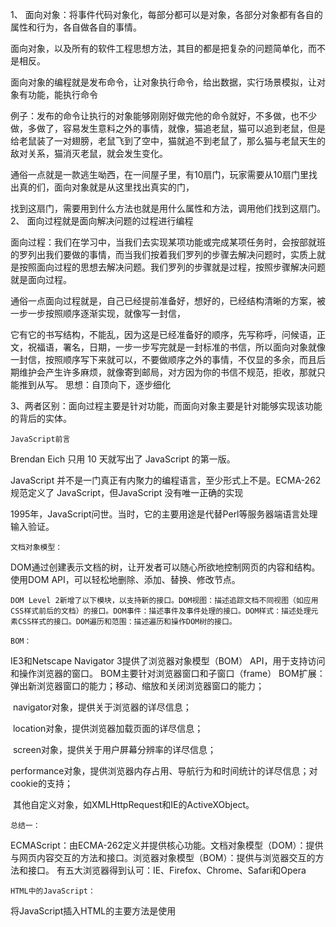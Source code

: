 1、
面向对象：将事件代码对象化，每部分都可以是对象，各部分对象都有各自的属性和行为，各自做各自的事情。

面向对象，以及所有的软件工程思想方法，其目的都是把复杂的问题简单化，而不是相反。

面向对象的编程就是发布命令，让对象执行命令，给出数据，实行场景模拟，让对象有功能，能执行命令

例子：发布的命令让执行的对象能够刚刚好做完他的命令就好，不多做，也不少做，多做了，容易发生意料之外的事情，就像，猫追老鼠，猫可以追到老鼠，但是给老鼠装了一对翅膀，老鼠飞到了空中，猫就追不到老鼠了，那么猫与老鼠天生的敌对关系，猫消灭老鼠，就会发生变化。

通俗一点就是一款逃生呦西，在一间屋子里，有10扇门，玩家需要从10扇门里找出真的们，面向对象就是从这里找出真实的门，

找到这扇门，需要用到什么方法也就是用什么属性和方法，调用他们找到这扇门。
2、
面向过程就是面向解决问题的过程进行编程

面向过程：我们在学习中，当我们去实现某项功能或完成某项任务时，会按部就班的罗列出我们要做的事情，而当我们按着我们罗列的步骤去解决问题时，实质上就是按照面向过程的思想去解决问题。我们罗列的步骤就是过程，按照步骤解决问题就是面向过程。

通俗一点面向过程就是，自己已经提前准备好，想好的，已经结构清晰的方案，被一步一步按照顺序逐渐实现，就像写一封信，



它有它的书写结构，不能乱，因为这是已经准备好的顺序，先写称呼，问候语，正文，祝福语，署名，日期，一步一步写完就是一封标准的书信，所以面向对象就像一封信，按照顺序写下来就可以，不要做顺序之外的事情，不仅显的多余，而且后期维护会产生许多麻烦，就像寄到邮局，对方因为你的书信不规范，拒收，那就只能推到从写。
思想：自顶向下，逐步细化

3、两者区别：面向过程主要是针对功能，而面向对象主要是针对能够实现该功能的背后的实体。

	JavaScript前言
  Brendan Eich 只用 10 天就写出了 JavaScript 的第一版。

  JavaScript 并不是一门真正有内聚力的编程语言，至少形式上不是。ECMA-262 规范定义了 JavaScript，但JavaScript 没有唯一正确的实现

  1995年，JavaScript问世。当时，它的主要用途是代替Perl等服务器端语言处理输入验证。

	文档对象模型：
  DOM通过创建表示文档的树，让开发者可以随心所欲地控制网页的内容和结构。使用DOM API，可以轻松地删除、添加、替换、修改节点。

	DOM Level 2新增了以下模块，以支持新的接口。DOM视图：描述追踪文档不同视图（如应用CSS样式前后的文档）的接口。DOM事件：描述事件及事件处理的接口。DOM样式：描述处理元素CSS样式的接口。DOM遍历和范围：描述遍历和操作DOM树的接口。
	
	BOM：
   IE3和Netscape Navigator 3提供了浏览器对象模型（BOM） API，用于支持访问和操作浏览器的窗口。
  BOM主要针对浏览器窗口和子窗口（frame）
	BOM扩展：
	弹出新浏览器窗口的能力；移动、缩放和关闭浏览器窗口的能力；

​	navigator对象，提供关于浏览器的详尽信息；

​	location对象，提供浏览器加载页面的详尽信息；

​	screen对象，提供关于用户屏幕分辨率的详尽信息；

​	performance对象，提供浏览器内存占用、导航行为和时间统计的详尽信息；对cookie的支持；

​	其他自定义对象，如XMLHttpRequest和IE的ActiveXObject。

	总结一：
ECMAScript：由ECMA-262定义并提供核心功能。文档对象模型（DOM）：提供与网页内容交互的方法和接口。浏览器对象模型（BOM）：提供与浏览器交互的方法和接口。
有五大浏览器得到认可：IE、Firefox、Chrome、Safari和Opera

	HTML中的JavaScript：
将JavaScript插入HTML的主要方法是使用<script>元素。有8个属性：
	async：可选。表示应该立即开始下载脚本，但不能阻止其他页面动作，比如下载资源或等待其他脚本加载。只对外部脚本文件有效。

​	charset：可选。使用src属性指定的代码字符集。这个属性很少使用，因为大多数浏览器不在乎它的值。
​	crossorigin：可选。配置相关请求的CORS（跨源资源共享）设置。默认不使用CORS。

​	defer：可选。表示在文档解析和显示完成后再执行脚本是没有问题的。只对外部脚本文件有效。在IE7及更早的版本中，对行内脚本也可以指定这个属性。

​	integrity：可选。允许比对接收到的资源和指定的加密签名以验证子资源完整性（SRI，Subresource Intergrity）。如果接收到的资源的签名与这个属性指定的签名不匹配，则页面会报错，脚本不会执行。这个属性可以用于确保内容分发网络（CDN，Content Delivery Network）不会提供恶意内容。
​	language：废弃。最初用于表示代码块中的脚本语言（如"JavaScript"、"JavaScript1.2"或"VBScript"）。大多数浏览器都会忽略这个属性，不应该再使用它。
​	src：可选。表示包含要执行的代码的外部文件。
​	type：可选。代替language，表示代码块中脚本语言的内容类型（也称MIME类型）。
​	按照惯例，外部JavaScript文件的扩展名是.js。这不是必需的，因为浏览器不会检查所包含JavaScript文件的扩展名。

	要包含外部文件中的JavaScript，就必须使用src属性。这个属性的值是一个URL，指向包含JavaScript代码的文件，比如：<scriptsrc="example.js"></script>
	
	在HTML中，解析<script>元素会应用特殊规则。
	XHTML中则没有这些规则。
	这意味着a<b <会被解释成一个标签 会语法错误
	
	语法：
	区分大小写（typeof与Typeof中第一个是关键字，第2个是一个完全有效的函数名）
	标识符所谓标识符，就是变量、函数、属性或函数参数的名称。标识符可以由一或多个下列字符组成：
	注释：//单行注释   /*这是多行注释*/
	严格模式：我的理解就是少一个字都不行，必报错。
	var关键字： var声明作用域   var声明提升   
	let声明let跟var的作用差不多，但有着非常重要的区别。最明显的区别是，let声明的范围是块作用域，而var声明的范围是函数作用域。
	 暂时性死区let与var的另一个重要的区别，就是let声明的变量不会在作用域中被提升。
	t声明，只不过在此之前不能以任何方式来引用未声明的变量。在let声明之前的执行瞬间被称为“暂时性死区”（temporal deadzone），在此阶段引用任何后面才声明的变量都会抛出ReferenceError。
	全局声明与var关键字不同，使用let在全局作用域中声明的变量不会成为window对象的属性（var声明的变量则会）。
	for循环中的let声明在let出现之前，for循环定义的迭代变量会渗透到循环体外部：
	const声明const的行为与let基本相同，唯一一个重要的区别是用它声明变量时必须同时初始化变量，且尝试修改const声明的变量会导致运行时错误。const声明的限制只适用于它指向的变量的引用。换句话说，如果const变量引用的是一个对象，那么修改这个对象内部的属性并不违反const的限制。
	数据类型：ECMAScript有6种简单数据类型（也称为原始类型）：Undefined、Null、Boolean、Number、String和Symbol。Symbol（符号）是ECMAScript 6新增的。还有一种复杂数据类型叫Object（对象）。
	typeof操作符因为ECMAScript的类型系统是松散的，所以需要一种手段来确定任意变量的数据类型。
	"undefined"表示值未定义；
	"boolean"表示值为布尔值；
	"string"表示值为字符串；
	"number"表示值为数值；
	"object"表示值为对象（而不是函数）或null；
	"function"表示值为函数；
	"symbol"表示值为符号。
	操作符：一元操作符只操作一个值的操作符叫一元操作符（unary operator）。一元操作符是ECMAScript中最简单的操作符。
	递增/递减操作符：前缀递增操作符会给数值加1，把两个加号（++）放到变量前头即可：
	一元加和减：一元减由一个减号（-）表示，放在变量前头，主要用于把数值变成负值，如把1转换为-1。
	语句：if语句  do-while语句do-while语句是一种后测试循环语句，即循环体中的代码执行后才会对退出条件进行求值。
	while语句while语句是一种先测试循环语句，即先检测退出条件，再执行循环体内的代码。
	for语句for语句也是先测试语句，只不过增加了进入循环之前的初始化代码，以及循环执行后要执行的表达式
	for-in语句for-in语句是一种严格的迭代语句，用于枚举对象中的非符号键属性
	for(propertyinexpression)statement
	for-of语句是一种严格的迭代语句，用于遍历可迭代对象的元素
	break和continue语句为执行循环代码提供了更严格的控制手段。其中，break语句用于立即退出循环，强制执行循环后的下一条语句。而continue语句也用于立即退出循环，但会再次从循环顶部开始执行。
	with语句的用途是将代码作用域设置为特定的对象，其语法是：with(expression)statement;
	switch语句是与if语句紧密相关的一种流控制语句，从其他语言借鉴而来。
	函数：函数对任何语言来说都是核心组件，因为它们可以封装语句，然后在任何地方、任何时间执行。ECMAScript中的函数使用function关键字声明，后跟一组参数，然后是函数体。
	这个diff()函数用于计算两个数值的差。return语句也可以不带返回值。这时候，函数会立即停止执行并返回undefined。
	严格模式对函数也有一些限制：
	函数不能以eval或arguments作为名称；
	函数的参数不能叫eval或arguments；
	两个函数的参数不能叫同一个名称。
	总结：
	ECMAScript中的基本数据类型包括Undefined、Null、Boolean、Number、String和Symbol。
ECMAScript不区分整数和浮点值
	Number一种数值数据类型。Object是一种复杂数据类型，它是这门语言中所有对象的基类。


	总的来说：这些都是我所明白的，具体例子也在浏览器实验过了，这里有我自己手敲的理解，也有直接借过来的官方理解，但是都比较容易理解，基本学过的常用类型，和提过的都有了，但是比较偏僻的，不常用的，可能我有部分没有写，主要是没用过，下手比较有点费劲，但是，幸好自己之前学过的内容还没落下，理解接受还快一点。



	第5章基本引用类型
	引用值（或者对象）是某个特定引用类型的实例。
	引用类型有时候也被称为对象定义，因为它们描述了自己的对象应有的属性和方法。
	对象被认为是某个特定引用类型的实例。新对象通过使用new操作符后跟一个构造函数（constructor）来创建。构造函数就是用来创建新对象的函数，比如下面这行代码：letnow=newDate();
	
	5.1Date
	间1970年1月1日午夜（零时）至今所经过的毫秒数。使用这种存储格式，Date类型可以精确表示1970年1月1日之前及之后285 616年的日期。要创建日期对象，就使用new操作符来调用Date构造函数：letnow=newDate();
	Date.parse()方法接收一个表示日期的字符串参数，尝试将这个字符串转换为表示该日期的毫秒数。ECMA-262第5版定义了Date.parse()应该支持的日期格式，填充了第3版遗留的空白。所有实现都必须支持下列日期格式：“月/日/年”，如"5/23/2019"；
	代码示例：	letsomeDate=newDate(Date.parse("May23,2019"));
	
	继承的方法
	与其他类型一样，Date类型重写了toLocaleString()、toString()和valueOf()方法。但与其他类型不同，重写后这些方法的返回值不一样。Date类型的toLocaleString()方法返回与浏览器运行的本地环境一致的日期和时间。
	现代浏览器在这两个方法的输出上已经趋于一致。
	较老的浏览器上，每个方法返回的结果可能在每个浏览器上都是不同的。这些差异意味着toLocaleString()和toString()可能只对调试有用，不能用于显示。Date类型的valueOf()方法根本就不返回字符串，这个方法被重写后返回的是日期的毫秒表示。
	
	5.1.2日期格式化方法Date类型有几个专门用于格式化日期的方法，
它们都会返回字符串：
toDateString()显示日期中的周几、月、日、年（格式特定于实现）；
toTimeString()显示日期中的时、分、秒和时区（格式特定于实现）；
toLocaleDateString()显示日期中的周几、月、日、年（格式特定于实现和地区）；
toLocaleTimeString()显示日期中的时、分、秒（格式特定于实现）；
toUTCString()显示完整的UTC日期（格式特定于实现）。
这些方法的输出与toLocaleString()和toString()一样，会因浏览器而异
。因此不能用于在用户界面上一致地显示日期。
注意还有一个方法叫toGMTString()，这个方法跟toUTCString()是一样的，
目的是为了向后兼容。不过，规范建议新代码使用toUTCString()。

	日期/时间组件方法
	getTime()   返回日期的毫秒表示；与valueOf()相同
	setTime(milliseconds)   设置日期的毫秒表示，从而修改整个日期
	getFullYear()   返回4位数年（即2019而不是19）
	getUTCFullYear()  返回UTC日期的4位数年setFullYear(year)设置日期的年（year必须是4位数）
	setUTCFullYear(year)    设置UTC日期的年（year必须是4位数）getMonth()返回日期的月（0表示1月，11表示12月）
	getMonth()       返回日期的月（0表示1月，11表示12月）
	getUTCMonth()      返回UTC日期的月（0表示1月，11表示12月）
	setMonth(month)  设置日期的月（month为大于0的数值，大于11加年）
	setUTCMonth(month)    设置UTC日期的月（month为大于0的数值，大于11加年）
	getDate()返回日期中的日（1~31）	
	getUTCDate()返回UTC日期中的日（1~31）
	setDate(date)设置日期中的日（如果date大于该月天数，则加月）
	setUTCDate(date)设置UTC日期中的日（如果date大于该月天数，则加月）
	getDay()返回日期中表示周几的数值（0表示周日，6表示周六）
	getUTCDay()返回UTC日期中表示周几的数值（0表示周日，6表示周六）
	getHours()返回日期中的时（0~23）
	getUTCHours()返回UTC日期中的时（0~23）
	setHours(hours)设置日期中的时（如果hours大于23，则加日）
	setUTCHours(hours)设置UTC日期中的时（如果hours大于23，则加日）
	getMinutes()返回日期中的分（0~59）
	getUTCMinutes()返回UTC日期中的分（0~59）
	setMinutes(minutes)设置日期中的分（如果minutes大于59，则加时）
	setUTCMinutes(minutes)设置UTC日期中的分（如果minutes大于59，则加时）
	
	RegExp
	ECMAScript通过RegExp类型支持正则表达式。
	代码示例：	letexpression=/pattern/flags;
	这个正则表达式的pattern（模式）可以是任何简单或复杂的正则表达式，包括字符类、限定符、分组、向前查找和反向引用。每个正则表达式可以带零个或多个flags（标记），用于控制正则表达式的行为。
	
	g：全局模式，表示查找字符串的全部内容，而不是找到第一个匹配的内容就结束。
	i：不区分大小写，表示在查找匹配时忽略pattern和字符串的大小写。
	m：多行模式，表示查找到一行文本末尾时会继续查找。
	y：粘附模式，表示只查找从lastIndex开始及之后的字符串。
	u：Unicode模式，启用Unicode匹配。
	s：dotAll模式，表示元字符.匹配任何字符（包括\n或\r）。
	
	元字符在正则表达式中都有一种或多种特殊功能，所以要匹配上面这些字符本身，就必须使用反斜杠来转义。
	//匹配第一个"bat"或"cat"，忽略大小写letpattern1=/[bc]at/i;
	这里的pattern1匹配"bat"或"cat"，不区分大小写。要直接匹配"[bc]at"，左右中括号都必须像pattern2中那样使用反斜杠转义。在pattern3中，点号表示"at"前面的任意字符都可以匹配。如果想匹配".at"，那么要像pattern4中那样对点号进行转义。
	它接收两个参数：模式字符串和（可选的）标记字符串。
	
	//匹配第一个"bat"或"cat"，忽略大小写letpattern1=/[bc]at/i;//跟pattern1一样，只不过是用构造函数创建的letpattern2=newRegExp("[bc]at","i");
	
	这里的pattern1和pattern2是等效的正则表达式。
	所有元字符都必须二次转义，包括转义字符序列，如\n（\转义后的字符串是\\，在正则表达式字符串中则要写成\\\\）。
	RegExp实例属性
	每个RegExp实例都有下列属性，提供有关模式的各方面信息。
	global：布尔值，表示是否设置了g标记。
	ignoreCase：布尔值，表示是否设置了i标记。
	unicode：布尔值，表示是否设置了u标记。
	sticky：布尔值，表示是否设置了y标记。
	lastIndex：整数，表示在源字符串中下一次搜索的开始位置，始终从0开始。
	multiline：布尔值，表示是否设置了m标记。
	dotAll：布尔值，表示是否设置了s标记。
	source：正则表达式的字面量字符串（不是传给构造函数的模式字符串），没有开头和结尾的斜杠。
	flags：正则表达式的标记字符串。始终以字面量而非传入构造函数的字符串模式形式返回（没有前后斜杠）
	
	letpattern1=/\[bc\]at/i;console.log(pattern1.global);//false
console.log(pattern1.ignoreCase);//true
console.log(pattern1.multiline);//false
console.log(pattern1.lastIndex);//0c
onsole.log(pattern1.source);//"\[bc\]at"
console.log(pattern1.flags);//"i"

	但两个模式的source和flags属性是相同的。source和flags属性返回的是规范化之后可以在字面量中使用的形式。
	
	RegExp实例方法
	RegExp实例的主要方法是exec()，主要用于配合捕获组使用。这个方法只接收一个参数，即要应用模式的字符串。如果找到了匹配项，则返回包含第一个匹配信息的数组；如果没找到匹配项，则返回null。
	如果模式设置了全局标记，则每次调用exec()方法会返回一个匹配的信息。如果没有设置全局标记，则无论对同一个字符串调用多少次exec()，也只会返回第一个匹配的信息。
	上面例子中的模式没有设置全局标记，因此调用exec()只返回第一个匹配项（"cat"）。lastIndex在非全局模式下始终不变。
	这次模式设置了全局标记，因此每次调用exec()都会返回字符串中的下一个匹配项，直到搜索到字符串末尾。注意模式的lastIndex属性每次都会变化。在全局匹配模式下，每次调用exec()都会更新lastIndex值，以反映上次匹配的最后一个字符的索引。如果模式设置了粘附标记y，则每次调用exec()就只会在lastIndex的位置上寻找匹配项。粘附标记覆盖全局标记。lettext="cat,bat,sat,fat";letpattern=/.at/y;letmatches=pattern.exec(text);
	
	RegExp构造函数属性
	RegExp构造函数本身也有几个属性。
	input属性中包含原始的字符串。
leftConext属性包含原始字符串中"short"之前的内容，
rightContext属性包含"short"之后的内容。
lastMatch属性包含匹配整个正则表达式的上一个字符串，
即"short"。lastParen属性包含捕获组的上一次匹配，即"s"。
	RegExp还有其他几个构造函数属性，可以存储最多9个捕获组的匹配项。这些属性通过RegExp.$1~RegExp.$9来访问

	模式局限
	\A和\Z锚（分别匹配字符串的开始和末尾）联合及交叉类原子组x（忽略空格）匹配模式条件式匹配正则表达式注释
	
	原始值包装类型
	Boolean、Number和String。这些类型具有本章介绍的其他引用类型一样的特点，但也具有与各自原始类型对应的特殊行为。
	引用类型与原始值包装类型的主要区别在于对象的生命周期。在通过new实例化引用类型后，得到的实例会在离开作用域时被销毁，而自动创建的原始值包装对象则只存在于访问它的那行代码执行期间。这意味着不能在运行时给原始值添加属性和方法。
	lets1="sometext";s1.color="red";console.log(s1.color);//undefined
	
	BooleanBoolean是对应布尔值的引用类型。
	要创建一个Boolean对象，就使用Boolean构造函数并传入true或false，如下例所示：letbooleanObject=newBoolean(true);
	
	Number
Number是对应数值的引用类型。要创建一个Number对象，就使用Number构造函数并传入一个数值
	letnumberObject=newNumber(10);与Boolean类型一样，Number类型重写了valueOf()、toLocaleString()和toString()方法。valueOf()方法返回Number对象表示的原始数值，另外两个方法返回数值字符串。toString()方法可选地接收一个表示基数的参数，并返回相应基数形式的数值字符串，

	String
String是对应字符串的引用类型。要创建一个String对象，使用String构造函数并传入一个数值，如下例所示：letstringObject=newString("helloworld");String对象的方法可以在所有字符串原始值上调用。3个继承的方法valueOf()、toLcaleString()和toString()都返回对象的原始字符串值。

	JavaScript字符串由16位码元（code unit）组成。对多数字符来说，每16位码元对应一个字符。换句话说，字符串的length属性表示字符串包含多少16位码元：letmessage="abcde";console.log(message.length);//5
	
	 字符串位置方法有两个方法用于在字符串中定位子字符串：indexOf()和lastIndexOf()。这两个方法从字符串中搜索传入的字符串，并返回位置（如果没找到，则返回-1）。两者的区别在于，indexOf()方法从字符串开头开始查找子字符串，而lastIndexOf()方法从字符串末尾开始查找子字符串。
	
	单例内置对象：两个单例内置对象：Global和Math。
	Global对象为一种兜底对象，它所针对的是不属于任何对象的属性和方法。事实上，不存在全局变量或全局函数这种东西。在全局作用域中定义的变量和函数都会变成Global对象的属性。本书前面介绍的函数，包括isNaN()、isFinite()、parseInt()和parseFloat()，实际上都是Global对象的方法。除了这些，Global对象上还有另外一些方法。
	URL编码方法
	eval()方法
	Global对象属性Global对象有很多属性，其中一些前面已经提到过了。像undefined、NaN和Infinity等特殊值都是Global对象的属性。此外，所有原生引用类型构造函数，比如Object和Function，也都是Global对象的属性。
	window对象
	Math对象提供了一些辅助计算的属性和方法。
	Math对象有一些属性，主要用于保存数学中的一些特殊值。
	min()和max()方法
	letmax=Math.max(3,54,32,16);console.log(max);
//54letmin=Math.min(3,54,32,16);console.log(min);//3

	小结
	
	JavaScript中的对象称为引用值，几种内置的引用类型可用于创建特定类型的对象。
引用值与传统面向对象编程语言中的类相似，但实现不同。
Date类型提供关于日期和时间的信息，包括当前日期、时间及相关计算。
RegExp类型是ECMAScript支持正则表达式的接口，
提供了大多数基础的和部分高级的正则表达式功能。
JavaScript比较独特的一点是，函数实际上是Function类型的实例，
也就是说函数也是对象。因为函数也是对象，所以函数也有方法，可以用于增强其能力。
由于原始值包装类型的存在，JavaScript中的原始值可以被当成对象来使用。
有3种原始值包装类型：Boolean、Number和String。它们都具备如下特点。
每种包装类型都映射到同名的原始类型。以读模式访问原始值时，后台会实例化一个原始值包装类型的对象，借助这个对象可以操作相应的数据。
涉及原始值的语句执行完毕后，包装对象就会被销毁。
当代码开始执行时，全局上下文中会存在两个内置对象：Global和Math。
其中，Global对象在大多数ECMAScript实现中无法直接访问。
不过，浏览器将其实现为window对象。所有全局变量和函数都是Global对象的属性。Math对象包含辅助完成复杂计算的属性和方法。


	这次的第5章笔记，实用性很强大，有多种使用列子，并且多次使用的代码都基本出现了，但是有的地方，官方语言较重，我看不懂，绕的太多。



第六章 Object

大多数引用值的示例使用的是Object类型。Object是ECMAScript中最常用的类型之一。虽然Object的实例没有多少功能，但很适合存储和在应用程序间交换数据。

显示object2种方式：1用new方法，

letperson=newObject();

person.name="Nicholas";

person.age=29;

这种方法接触比较多，基本刚开始学习用的大多数就是new方法

2另一种方式是使用对象字面量（object literal）表示法。

在对象字面量表示法中，属性名可以是字符串或数值，比如：

letperson={"name":"Nicholas","age":29,5:true};

这个例子会得到一个带有属性

Array

ECMAScript数组也是一组有序的数据数组中每个槽位可以存储任意类型的数据。这意味着可以创建一个数组，它的第一个元素是字符串，第二个元素是数值，第三个是对象。ECMAScript数组也是动态大小的，会随着数据添加而自动增长。

创建数组

构造函数：letcolors=newArray();

letcolors=newArray(20);：length这个属性，知道这个数组的数值时

也可以给Array构造函数传入要保存的元素。

letcolors=newArray("red","blue","green");

Array构造函数还有两个ES6新增的用于创建数组的静态方法：from()和of()。from()用于将类数组结构转换为数组实例，而of()用于将一组参数转换为数组实例。

console.log(Array.from("Matt"));//["M","a","t","t"]

//可以使用from()将集合和映射转换为一个新数组

constm=newMap().set(1,2).set(3,4);

consts=newSet().add(1).add(2).add(3).add(4);

console.log(Array.from(m));//[[1,2],[3,4]]

console.log(Array.from(s));//[1,2,3,4]

数组空位

使用数组字面量初始化数组时，可以使用一串逗号来创建空位（hole）。ECMAScript会将逗号之间相应索引位置的值当成空位

constoptions=[,,,,,];//创建包含5个元素的数组

console.log(options.length);//5

console.log(options);//[,,,,,]

数组索引

要取得或设置数组的值，需要使用中括号并提供相应值的数字索引

letcolors=["red","blue","green"];//定义一个字符串数组

alert(colors[0]);//显示第一项

colors[2]="black";//修改第三项

colors[3]="brown";//添加第四项



检测数组

if(valueinstanceofArray){//操作数组}

如果要把数组从一个框架传给另一个框架，则这个数组的构造函数将有别于在第二个框架内本地创建的数组。

if(Array.isArray(value)){//操作数组}解决问题

迭代器方法

keys()、values()和entries()。检索数组的方法

复制和填充方法

批量复制方法fill()，以及填充数组方法copyWithin()

constzeroes=[0,0,0,0,0];//用5填充整个数组

zeroes.fill(5);

console.log(zeroes);//[5,5,5,5,5]

zeroes.fill(0);//重置

copyWithin()方法插入指定的方法

letints,reset=()=>ints=[0,1,2,3,4,5,6,7,8,9];

reset();//从ints中复制索引0开始的内容，插入到索引5开始的位置//在源索引或目标索引到达数组边界时停止ints.copyWithin(5);

console.log(ints);//[0,1,2,3,4,0,1, 2, 3,4]

reset();

定型数组：这个我没用过啊，感觉就是限制字符的length，给一个空间还是限定的

ArrayBuffer

ArrayBuffer()是一个普通的JavaScript构造函数，可用于在内存中分配特定数量的字节空间。

constbuf=newArrayBuffer(16);//在内存中分配16字节

alert(buf.byteLength);

Map

使用new关键字和Map构造函数可以创建一个空映射：

constm=newMap();

如果想在创建的同时初始化实例，可以给Map构造函数传入一个可迭代对象，需要包含键/值对数组。

//使用嵌套数组初始化映射

constm1=newMap([["key1","val1"]

,["key2","val2"],["key3","val3"]]);

alert(m1.size);//3

总体感觉object使用应手，map比较陌生一点，虽然在某些地方比object要方便快捷许多，但是要使用map，可能就得需要一些时间了

WeakMap

WeakMap是Map的“兄弟”类型，其API也是Map的子集。WeakMap中的“weak”（弱），描述的是JavaScript垃圾回收程序对待“弱映射”中键的方式。

总结

JavaScript中的对象是引用值，可以通过几种内置引用类型创建特定类型的对象。

引用类型与传统面向对象编程语言中的类相似，但实现不同。

Object类型是一个基础类型，所有引用类型都从它继承了基本的行为。

Array类型表示一组有序的值，并提供了操作和转换值的能力。

定型数组包含一套不同的引用类型，用于管理数值在内存中的类型。

Date类型提供了关于日期和时间的信息，包括当前日期和时间以及计算。

RegExp类型是ECMAScript支持的正则表达式的接口，提供了大多数基本正则表达式以及一些高级正则表达式的能力。JavaScript比较独特的一点是，函数其实是Function类型的实例，这意味着函数也是对象。

由于函数是对象，因此也就具有能够增强自身行为的方法。

因为原始值包装类型的存在，所以JavaScript中的原始值可以拥有类似对象的行为

。有3种原始值包装类型：Boolean、Number和String。

它们都具有如下特点。每种包装类型都映射到同名的原始类型。

在以读模式访问原始值时，后台会实例化一个原始值包装对象，通过这个对象可以操作数据。

涉及原始值的语句只要一执行完毕，包装对象就会立即销毁。

JavaScript还有两个在一开始执行代码时就存在的内置对象：Global和Math。

其中，Global对象可以在大多数ECMAScript实现中访问。

不过浏览器将Global实现为window对象。所有全局变量和函数都是Global对象的属性。

Math对象包含辅助完成复杂数学计算的属性和方法。

ECMAScript 6新增了一批引用类型：Map、WeakMap、Set和WeakSet。

这些类型为组织应用程序数据和简化内存管理提供了新能力。



第六章的内容多，但是后期介绍迭代器相关内容多，并且整个里面数组出现次数多次，才发现对数组的认知少，除了添加，删除，插入（push,place,delete.....) 等内容，其他的不论是使用以及理解都是潜弱的



 创建自定义对象
let person = new Object(); 
	person.name = "Nicholas";
	person.age = 29; 
	person.job = "Software Engineer"; 
	person.sayName = function() { 
    console.log(this.name);
};
 创建一个名为 person 的对象有三个属性name age job和一个方法sayName()
.数据属性
 数据属性包含一个保存数据值的位置。值会从这个位置读取，也会写入到这个位置。数据属性有4个特性描述它们的行为。
.访问器属性
访问器属性不包含数据值。相反，它们包含一个获取（getter）函数和一个设置（setter）函数，不过这两个函数不是必需的。在读取访问器属性时，会调用获取函数，这个函数的责任就是返回一个有效的值。在写入访问器属性时，会调用设置函数并传入新值，这个函数必须决定对数据做出什么修改。访问器属性有4个特性描述它们的行为。
定义多个属性
在一个对象上同时定义多个属性的可能性是非常大的。为此，ECMAScript提供了 Object.defineProperties() 方法。这个方法可以通过多个描述符一次性定义多个属性。它接收两个参数：要为之添加或修改属性的对象和另一个描述符对象，其属性与要添加或修改的属性一一对应。
读取属性的特性
使用 Object.getOwnPropertyDescriptor() 方法可以取得指定属性的属性描述符。这个方法接收两个参数：属性所在的对象
 和要取得其描述符的属性名。返回值是一个对象，对于访问器属性包含 configurable 、 enumerable 、 get 和 set 属性，对于数据属性包含 configurable 、 enumberable 、 writable 和 value 属性。
合并对象
ECMAScript 6专门为合并对象提供了 Object.assign() 方法。这个方法接收一个目标对象和一个或多个源对象作为参数，然后
 将每个源对象中可枚举（ Object.propertyIsEnumerable() 返 回 true ）和自有（ Object.hasOwnProperty() 返回 true ）属性复制到目标对象。以字符串和符号为键的属性会被复制。对每个符合条件的属性，这个方法会使用源对象上的 [[Get]] 取得属性的值，然后使用目标对象上的 [[Set]] 设置属性的值。

 ### **8.1.5** 对象标识及相等判定 

 在ECMAScript 6之前，有些特殊情况即使是 === 操作符也无能为力为改善这类情况，ECMAScript 6规范新增了 Object.is() ，这个方法与 === 很像，但同时也考虑到了上述边界情形。这个方法必须接收两个参数要检查超过两个值，递归地利用相等性传递即可

 ### **8.1.6** 增强的对象语法

 ###### 1. 属性值简写

 		在给对象添加变量的时候，开发者经常会发现属性名和变量名是一样的。例如：

 ```js
let name = 'Matt'; 
let person = { 
    name: name 
};
console.log(person); // { name: 'Matt' }
 ```

 ###### 2. 可计算属性

 		在引入可计算属性之前，如果想使用变量的值作为属性，那么必须先声明对象，然后使用中括号语法来添加属性。换句话说，不能在对象字面量中直接动态命名属性。比如：

 ```js
const nameKey = 'name';
const ageKey = 'age';
const jobKey = 'job';
let person = {};
person[nameKey] = 'Matt'; 
person[ageKey] = 27;
person[jobKey] = 'Software engineer';
console.log(person); // { name: 'Matt', age: 27, job: 'Software engineer' }
 ```

 ###### 3. 简写方法名

 		在给对象定义方法时，通常都要写一个方法名、冒号，然后再引用一个匿名函数表达式，如下所示：

 ```js
let person = {
    sayName: function(name) {
        console.log('My name is ${name}');
    } 
};
person.sayName('Matt'); // My name is Matt
 ```

 ### **8.1.7** 对象解构

 		ECMAScript 6新增了对象解构语法，可以在一条语句中使用嵌套数据实现一个或多个赋值操作。简单地说，对象解构就是使用与对象匹配的结构来实现对象属性赋值。

 		使用解构

 ```js
// 使用对象解构
let person = { 
    name: 'Matt',
    age: 27 
};
let { name: personName, age: personAge } = person;
console.log(personName); // Matt 
console.log(personAge); // 27
 ```

 		解构赋值不一定与对象的属性匹配。赋值的时候可以忽略某些属性，而如果引用的属性不存在，则该变量的值就是 undefined ： 

 ```js
let person = { 
    name: 'Matt',
    age: 27 
};
let { name, job } = person;
console.log(name); // Matt 
console.log(job); // undefined
 ```

 ###### 1. 嵌套解构

 		解构对于引用嵌套的属性或赋值目标没有限制。为此，可以通过解构来复制对象属性

 ###### 2. 部分解构

 		需要注意的是，涉及多个属性的解构赋值是一个输出无关的顺序化操作。如果一个解构表达式涉及多个赋值，开始的赋值成功而后面的赋值出错，则整个解构赋值只会完成一部分

 ###### 3. 参数上下文匹配

 		在函数参数列表中也可以进行解构赋值。对参数的解构赋值不会影响 arguments 对象，但可以在函数签名中声明在函数体内使用局部变量

 ## **8.2** 创建对象

 ### **8.2.1** 概述

 		ECMAScript 6开始正式支持类和继承。ES6的类旨在完全涵盖之前规范设计的基于原型的继承模式。不过，无论从哪方面看，ES6的类都仅仅是封装了ES5.1构造函数加原型继承的语法糖而已。

 ### **8.2.2** 工厂模式

 		工厂模式是一种众所周知的设计模式，广泛应用于软件工程领域，用于抽象创建特定对象的过程。实例：

 ```js
function createPerson(name, age, job) { 
    let o = new Object(); 
    o.name = name; 
    o.age = age;
    o.job = job; 
    o.sayName = function() { 
        console.log(this.name);
    };
    return o;
}
let person1 = createPerson("Nicholas", 29, "Software Engineer"); 
let person2 = createPerson("Greg", 27, "Doctor");
 ```

 ### **8.2.3** 构造函数模式

 		ECMAScript中的构造函数是用于创建特定类型对象的。像 Object 和 Array 这样的原生构造函数，运行时可以直接在执行环境中使用。当然也可以自定义构造函数，以函数的形式为自己的对象类型定义属性和方法。

 ### **8.2.4** 原型模式

 		每个函数都会创建一个 prototype 属性，这个属性是一个对象，包含应该由特定引用类型的实例共享的属性和方法。实际上，这个对象就是通过调用构造函数创建的对象的原型。使用原型对象的好处是，在它上面定义的属性和方法可以被对象实例共享。原来在构造函数中直接赋给对象实例的值，可以直接赋值给它们的原型，如下所示：

 ```js
function Person() {}
Person.prototype.name = "Nicholas"; 
Person.prototype.age = 29; 
Person.prototype.job = "Software Engineer"; 
Person.prototype.sayName = function() { 
    console.log(this.name); 
};
let person1 = new Person();
person1.sayName(); // "Nicholas" 
let person2 = new Person(); 
person2.sayName(); // "Nicholas"
console.log(person1.sayName == person2.sayName); // true
 ```

 ###### 1. 理解原型

 		对于原型的理解：
 		对象通过原型继承相关的属性及方法。
		 实例对象可以通过__proto__访问构造函数的prototype

 ```js
function A(){};
var a = new A();
console.log(a.__proto__ === A.prototype);
 ```

 	实例，构造函数，对象均由构造函数构建。
 		1.实例的父亲是构造函数，对象的父亲是Object，构造函数的父亲是Function，
		 2.构造函数，Function也属于对象，
 		3.根据关系可以列出：

 ```js
fn.__proto__ === Fn.prototype;
// 实例的父亲是Fn构造函数
Fn.__proto__===Function.prototype;
// 构造函数Fn的父亲是Function
obj.__proto__ === Object.prototype;
// 实例的父亲是Object构造函数
Object.__proto__===Function.prototype;
// 构造函数Object的父亲是Function
Object.__proto__.__proto__===Function.prototype.__proto__===null;
(可理解为Object的原型没有父亲)
Fn.prototype.__proto__===Object.prototype;
// Fn的原型的父亲是Object
Function.prototype.__proto__===Object.prototype;
// Function的原型的父亲是Object
 ```

 ### **8.2.5** 对象迭代

 		在JavaScript有史以来的大部分时间内，迭代对象属性都是一个难题。ECMAScript 2017新增了两个静态方法，用于将对象内容转换为序列化的——更重要的是可迭代的——格式。这两个静态方法Object.values() 和 Object.entries() 接收一个对象，返回它们内容的数组。 Object.values() 返回对象值的数组，Object.entries() 返回键/值对的数组。

 ```js
const o = { 
    foo: 'bar', 
    baz: 1, qux: {} 
};
console.log(Object.values(o));
// ["bar", 1, {}] 
console.log(Object.entries((o))); 
// [["foo", "bar"], ["baz", 1], ["qux", {}]]
 ```

 ## **8.3** 继承

 ### **8.3.1** 原型链

 		ECMA-262把原型链定义为ECMAScript的主要继承方式。其基本思想就是通过原型继承多个引用类型的属性和方法。重温一下构造函数

 ```js
function SuperType() { 
    this.property = true; 
}
SuperType.prototype.getSuperValue = function() {
    return this.property;
};
function SubType() { 
    this.subproperty = false; 
}
	// 继承SuperType 
SubType.prototype = new SuperType(); 
SubType.prototype.getSubValue = function () { 
    return this.subproperty; 
};
let instance = new SubType();
console.log(instance.getSuperValue());
// true
 ```

 ### 8.3.3 组合继承

 		组合继承（有时候也叫伪经典继承）综合了原型链和盗用构造函数，将两者的优点集中了起来。基本的思路是使用原型链继承原型上的属性和方法，而通过盗用构造函数继承实例属性。这样既可以把方法定义在原型上以实现重用，又可以让每个实例都有自己的属性。

 ### **8.3.4** 原型式继承

 		原型式继承非常适合不需要单独创建构造函数，但仍然需要在对象间共享信息的场合。但要记住，属性中包含的引用值始终会在相关对象间共享，跟使用原型模式是一样的。

 ### **8.3.5** 寄生式继承

 		与原型式继承比较接近的一种继承方式是寄生式继承（parasiticinheritance），也是Crockford首倡的一种模式。寄生式继承背后的思路类似于寄生构造函数和工厂模式：创建一个实现继承的函数，以某种方式增强对象，然后返回这个对象。基本的寄生继承模式如下：

 ```js
function createAnother(original){ let clone = object(original); // 通过调用函数创
	建一个新对象
	clone.sayHi = function() { // 以某种方式增强
	这个对象
	console.log("hi"); };return clone; // 返回这个对象
}
 ```

 ### **8.3.6** 寄生式组合继承

 		组合继承其实也存在效率问题。最主要的效率问题就是父类构造函数始终会被调用两次：一次在是创建子类原型时调用，另一次是在子类构造函数中调用。本质上，子类原型最终是要包含超类对象的所有实例属性，子类构造函数只要在执行时重写自己的原型就行了。

 ## **8.4** 类

 ### **8.4.1** 类定义

 		与函数类型相似，定义类也有两种主要方式：类声明和类表达式。这两种方式都使用 class 关键字加大括号：

 ```js
// 类声明
class Person {} // 类表达式
const Animal = class {};
 ```

 ### **8.4.2** 类构造函数 

 		constructor 关键字用于在类定义块内部创建类的构造函数。方法名 constructor 会告诉解释器在使用 new 操作符创建类的新实例时，应该调用这个函数。构造函数的定义不是必需的，不定义构造函数相当于将构造函数定义为空函数。

 ###### 1. 实例化

 		使用 new 操作符实例化 Person 的操作等于使用 new 调用其构造函数。唯一可感知的不同之处就是，JavaScript解释器知道使用 new 和类意味着应该使用 constructor 函数进行实例化。

 ###### 2. 把类当成特殊函数

 		ECMAScript中没有正式的类这个类型。从各方面来看，ECMAScript类就是一种特殊函数。声明一个类之后，通过typeof 操作符检测类标识符，表明它是一个函数

 ### **8.4.3** 实例、原型和类成员

 		每次通过 new 调用类标识符时，都会执行类构造函数。在这个函数内部，可以为新创建的实例（ this ）添加“自有”属性。至于添加什么样的属性，则没有限制。另外，在构造函数执行完毕后，仍然可以给实例继续添加新成员。

 ### **8.4.4** 继承

 ###### 1. 继承基础

 		ES6类支持单继承。使用 extends 关键字，就可以继承任何拥有 [[Construct]] 和原型的对象。很大程度上，这意味着不仅可以继承一个类，也可以继承普通的构造函数（保持向后兼容）

 ###### 2. 构造函数、 HomeObject 和 super()		

 		派生类的方法可以通过 super 关键字引用它们的原型。这个关键字只能在派生类中使用，而且仅限于类构造函数、实例方法和静态方法内部。在类构造函数中使用 super 可以调用父类构造函数。

 ###### 3. 抽象基类

 		ES6类为继承内置引用类型提供了顺畅的机制，开发者可以方便地扩展内置类型

类混入
把不同类的行为集中到一个类是一种常见的JavaScript模式。虽然ES6没有显式支持多类继承，但通过现有特性可以轻松地模拟这种行为
 Object.assign() 方法是为了混入对象行为而设计的。只有在需要混入类的行为时才有必要自己实现混入表达式。如果只是需要混入多个对象的属性，那么使用Object.assign() 就可以了。